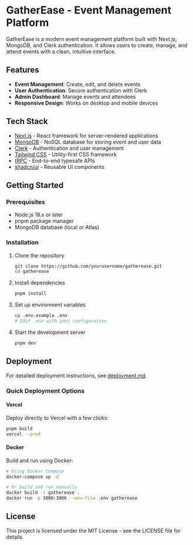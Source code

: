 # GatherEase - Event Management Platform

GatherEase is a modern event management platform built with Next.js, MongoDB, and Clerk authentication. It allows users to create, manage, and attend events with a clean, intuitive interface.

## Features

- **Event Management**: Create, edit, and delete events
- **User Authentication**: Secure authentication with Clerk
- **Admin Dashboard**: Manage events and attendees
- **Responsive Design**: Works on desktop and mobile devices

## Tech Stack

- [Next.js](https://nextjs.org) - React framework for server-rendered applications
- [MongoDB](https://mongodb.com) - NoSQL database for storing event and user data
- [Clerk](https://clerk.dev) - Authentication and user management
- [Tailwind CSS](https://tailwindcss.com) - Utility-first CSS framework
- [tRPC](https://trpc.io) - End-to-end typesafe APIs
- [shadcn/ui](https://ui.shadcn.com/) - Reusable UI components

## Getting Started

### Prerequisites

- Node.js 18.x or later
- pnpm package manager
- MongoDB database (local or Atlas)

### Installation

1. Clone the repository
   ```bash
   git clone https://github.com/yourusername/gatherease.git
   cd gatherease
   ```

2. Install dependencies
   ```bash
   pnpm install
   ```

3. Set up environment variables
   ```bash
   cp .env.example .env
   # Edit .env with your configuration
   ```

4. Start the development server
   ```bash
   pnpm dev
   ```

## Deployment

For detailed deployment instructions, see [deployment.md](deployment.md).

### Quick Deployment Options

#### Vercel

Deploy directly to Vercel with a few clicks:

```bash
pnpm build
vercel --prod
```

#### Docker

Build and run using Docker:

```bash
# Using Docker Compose
docker-compose up -d

# Or build and run manually
docker build -t gatherease .
docker run -p 3000:3000 --env-file .env gatherease
```

## License

This project is licensed under the MIT License - see the LICENSE file for details.

